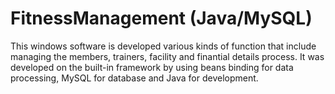 # FitnessManagement (Java/MySQL)
This windows software is developed various kinds of function that include managing the members, trainers, facility and finantial details process.
It was developed on the built-in framework by using beans binding for data processing, MySQL for database and Java for development.
